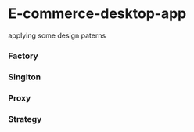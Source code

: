 # E-commerce-desktop-app
applying some design paterns
### Factory
### Singlton
### Proxy
### Strategy
